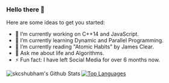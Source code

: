 ### Hello there 👋

<!--
**skcshubham/skcshubham** is a ✨ _special_ ✨ repository because its `README.md` (this file) appears on your GitHub profile. -->

Here are some ideas to get you started:

- 🔭 I’m currently working on C++14 and JavaScript. 
- 🌱 I’m currently learning Dynamic and Parallel Programming. 
- 👯 I’m currently reading "Atomic Habits" by James Clear.
- 💬 Ask me about life and Algorithms.
- ⚡ Fun fact: I have left Social Media for over 6 months now.


<img align="left" alt="skcshubham's Github Stats" src="https://github-readme-stats.vercel.app/api?username=skcshubham&show_icons=true&hide_border=true" />

[![Top Languages](https://github-readme-stats.vercel.app/api/top-langs/?username=skcshubham&layout=compact)](https://github.com/skcshubham/github-readme-stats)
